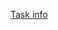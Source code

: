 [Task info](https://courses.edx.org/courses/course-v1:MITx+6.00.1x+1T2020/courseware/ccbeba1bc4464a0c9e3b2146aef7d4f3/79d22d4ab4f740158930fca4e80d67db/?activate_block_id=block-v1%3AMITx%2B6.00.1x%2B1T2020%2Btype%40sequential%2Bblock%4079d22d4ab4f740158930fca4e80d67db)